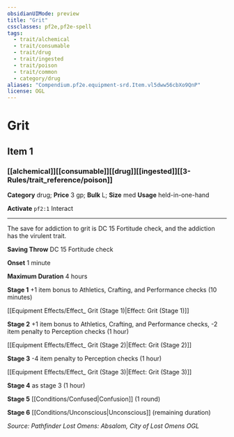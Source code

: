 ```yaml
---
obsidianUIMode: preview
title: "Grit"
cssclasses: pf2e,pf2e-spell
tags:
  - trait/alchemical
  - trait/consumable
  - trait/drug
  - trait/ingested
  - trait/poison
  - trait/common
  - category/drug
aliases: "Compendium.pf2e.equipment-srd.Item.vl5dww56cbXo9QnP"
license: OGL
---
```

# Grit
## Item 1
### [[alchemical]][[consumable]][[drug]][[ingested]][[3-Rules/trait_reference/poison]]

**Category** drug; 
**Price** 3 gp; 
**Bulk** L; **Size** med
**Usage** held-in-one-hand

**Activate** `pf2:1` Interact

* * *

The save for addiction to grit is DC 15 Fortitude check, and the addiction has the virulent trait.

**Saving Throw** DC 15 Fortitude check

**Onset** 1 minute

**Maximum Duration** 4 hours

**Stage 1** +1 item bonus to Athletics, Crafting, and Performance checks (10 minutes)

[[Equipment Effects/Effect_ Grit (Stage 1)|Effect: Grit (Stage 1)]]

**Stage 2** +1 item bonus to Athletics, Crafting, and Performance checks, -2 item penalty to Perception checks (1 hour)

[[Equipment Effects/Effect_ Grit (Stage 2)|Effect: Grit (Stage 2)]]

**Stage 3** -4 item penalty to Perception checks (1 hour)

[[Equipment Effects/Effect_ Grit (Stage 3)|Effect: Grit (Stage 3)]]

**Stage 4** as stage 3 (1 hour)

**Stage 5** [[Conditions/Confused|Confusion]] (1 round)

**Stage 6** [[Conditions/Unconscious|Unconscious]] (remaining duration)

*Source: Pathfinder Lost Omens: Absalom, City of Lost Omens*
*OGL*